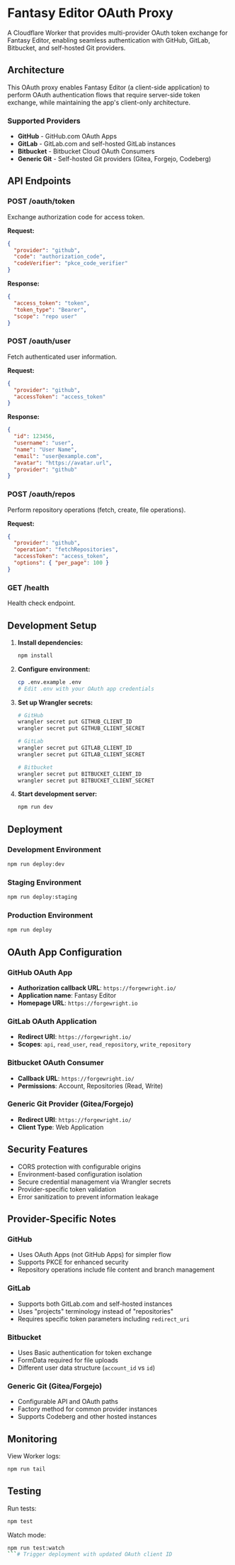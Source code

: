 # Fantasy Editor OAuth Proxy

A Cloudflare Worker that provides multi-provider OAuth token exchange for Fantasy Editor, enabling seamless authentication with GitHub, GitLab, Bitbucket, and self-hosted Git providers.

## Architecture

This OAuth proxy enables Fantasy Editor (a client-side application) to perform OAuth authentication flows that require server-side token exchange, while maintaining the app's client-only architecture.

### Supported Providers

- **GitHub** - GitHub.com OAuth Apps
- **GitLab** - GitLab.com and self-hosted GitLab instances  
- **Bitbucket** - Bitbucket Cloud OAuth Consumers
- **Generic Git** - Self-hosted Git providers (Gitea, Forgejo, Codeberg)

## API Endpoints

### POST /oauth/token
Exchange authorization code for access token.

**Request:**
```json
{
  "provider": "github",
  "code": "authorization_code",
  "codeVerifier": "pkce_code_verifier"
}
```

**Response:**
```json
{
  "access_token": "token",
  "token_type": "Bearer",
  "scope": "repo user"
}
```

### POST /oauth/user
Fetch authenticated user information.

**Request:**
```json
{
  "provider": "github",
  "accessToken": "access_token"
}
```

**Response:**
```json
{
  "id": 123456,
  "username": "user",
  "name": "User Name",
  "email": "user@example.com",
  "avatar": "https://avatar.url",
  "provider": "github"
}
```

### POST /oauth/repos
Perform repository operations (fetch, create, file operations).

**Request:**
```json
{
  "provider": "github",
  "operation": "fetchRepositories",
  "accessToken": "access_token",
  "options": { "per_page": 100 }
}
```

### GET /health
Health check endpoint.

## Development Setup

1. **Install dependencies:**
   ```bash
   npm install
   ```

2. **Configure environment:**
   ```bash
   cp .env.example .env
   # Edit .env with your OAuth app credentials
   ```

3. **Set up Wrangler secrets:**
   ```bash
   # GitHub
   wrangler secret put GITHUB_CLIENT_ID
   wrangler secret put GITHUB_CLIENT_SECRET
   
   # GitLab
   wrangler secret put GITLAB_CLIENT_ID
   wrangler secret put GITLAB_CLIENT_SECRET
   
   # Bitbucket
   wrangler secret put BITBUCKET_CLIENT_ID
   wrangler secret put BITBUCKET_CLIENT_SECRET
   ```

4. **Start development server:**
   ```bash
   npm run dev
   ```

## Deployment

### Development Environment
```bash
npm run deploy:dev
```

### Staging Environment  
```bash
npm run deploy:staging
```

### Production Environment
```bash
npm run deploy
```

## OAuth App Configuration

### GitHub OAuth App
- **Authorization callback URL**: `https://forgewright.io/`
- **Application name**: Fantasy Editor
- **Homepage URL**: `https://forgewright.io`

### GitLab OAuth Application
- **Redirect URI**: `https://forgewright.io/`
- **Scopes**: `api`, `read_user`, `read_repository`, `write_repository`

### Bitbucket OAuth Consumer
- **Callback URL**: `https://forgewright.io/`
- **Permissions**: Account, Repositories (Read, Write)

### Generic Git Provider (Gitea/Forgejo)
- **Redirect URI**: `https://forgewright.io/`
- **Client Type**: Web Application

## Security Features

- CORS protection with configurable origins
- Environment-based configuration isolation
- Secure credential management via Wrangler secrets
- Provider-specific token validation
- Error sanitization to prevent information leakage

## Provider-Specific Notes

### GitHub
- Uses OAuth Apps (not GitHub Apps) for simpler flow
- Supports PKCE for enhanced security
- Repository operations include file content and branch management

### GitLab
- Supports both GitLab.com and self-hosted instances
- Uses "projects" terminology instead of "repositories"
- Requires specific token parameters including `redirect_uri`

### Bitbucket
- Uses Basic authentication for token exchange
- FormData required for file uploads
- Different user data structure (`account_id` vs `id`)

### Generic Git (Gitea/Forgejo)
- Configurable API and OAuth paths
- Factory method for common provider instances
- Supports Codeberg and other hosted instances

## Monitoring

View Worker logs:
```bash
npm run tail
```

## Testing

Run tests:
```bash
npm test
```

Watch mode:
```bash
npm run test:watch
```# Trigger deployment with updated OAuth client ID
